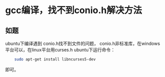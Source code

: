 # gcc编译，找不到conio.h解决方法        

## 如题

ubuntu下编译遇到 conio.h找不到文件的问题， conio.h非标准库，在windows平台可以，在linux平台用curses.h 
 ubuntu下运行命令：

```bash
    sudo apt-get install libncurses5-dev
```

即可。